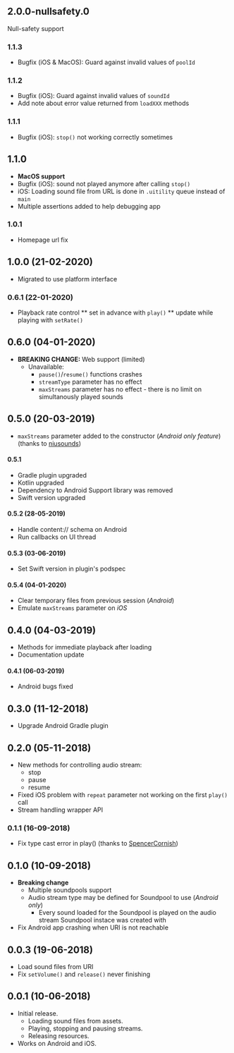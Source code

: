 ## 2.0.0-nullsafety.0
Null-safety support 

### 1.1.3
* Bugfix (iOS & MacOS): Guard against invalid values of `poolId`

### 1.1.2
* Bugfix (iOS): Guard against invalid values of `soundId`
* Add note about error value returned from `loadXXX` methods

### 1.1.1
* Bugfix (iOS): `stop()` not working correctly sometimes

## 1.1.0
* **MacOS support**
* Bugfix (iOS): sound not played anymore after calling `stop()`
* iOS: Loading sound file from URL is done in `.uitility` queue instead of `main`
* Multiple assertions added to help debugging app

### 1.0.1
* Homepage url fix
## 1.0.0 (21-02-2020)
* Migrated to use platform interface

### 0.6.1 (22-01-2020)
* Playback rate control
** set in advance with `play()`
** update while playing with `setRate()`

## 0.6.0 (04-01-2020)
* **BREAKING CHANGE:** Web support (limited)
    * Unavailable:
        * `pause()`/`resume()` functions crashes
        * `streamType` parameter has no effect
        * `maxStreams` parameter has no effect - there is no limit on simultanously played sounds

## 0.5.0 (20-03-2019)
* `maxStreams` parameter added to the constructor (_Android only feature_)
(thanks to [niusounds](https://github.com/niusounds))
#### 0.5.1
* Gradle plugin upgraded
* Kotlin upgraded
* Dependency to Android Support library was removed
* Swift version upgraded
#### 0.5.2 (28-05-2019)
* Handle content:// schema on Android
* Run callbacks on UI thread
#### 0.5.3 (03-06-2019)
* Set Swift version in plugin's podspec
#### 0.5.4 (04-01-2020)
* Clear temporary files from previous session (_Android_)
* Emulate `maxStreams` parameter on _iOS_

## 0.4.0 (04-03-2019)
* Methods for immediate playback after loading
* Documentation update
#### 0.4.1 (06-03-2019)
* Android bugs fixed

## 0.3.0 (11-12-2018)
* Upgrade Android Gradle plugin

## 0.2.0 (05-11-2018)
* New methods for controlling audio stream:
    * stop
    * pause
    * resume
* Fixed iOS problem with `repeat` parameter not working on the first `play()` call
* Stream handling wrapper API

### 0.1.1 (16-09-2018)
* Fix type cast error in play() (thanks to [SpencerCornish](https://github.com/SpencerCornish))

## 0.1.0 (10-09-2018)
* **Breaking change**
    * Multiple soundpools support
    * Audio stream type may be defined for Soundpool to use (_Android only_)
        * Every sound loaded for the Soundpool is played on the audio stream Soundpool instace was created with
* Fix Android app crashing when URI is not reachable

## 0.0.3 (19-06-2018)
* Load sound files from URI
* Fix `setVolume()` and `release()` never finishing

## 0.0.1 (10-06-2018)

* Initial release.
    * Loading sound files from assets.
    * Playing, stopping and pausing streams.
    * Releasing resources.
* Works on Android and iOS.

